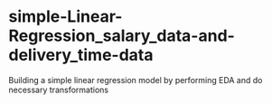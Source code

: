 # simple-Linear-Regression_salary_data-and-delivery_time-data
Building a simple linear regression model by performing EDA and do necessary transformations
